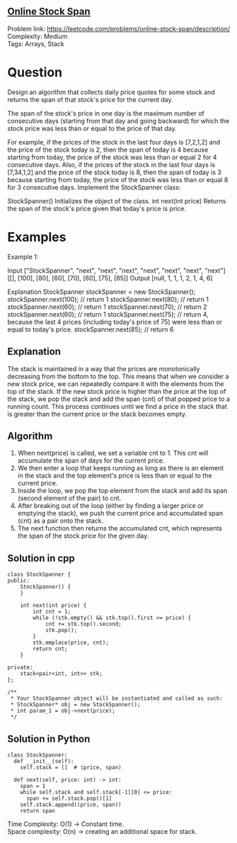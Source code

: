## [Online Stock Span](https://leetcode.com/problems/online-stock-span/description/)

Problem link: https://leetcode.com/problems/online-stock-span/description/ <br>
Complexity: Medium <br>
Tags: Arrays, Stack <br>


# Question

Design an algorithm that collects daily price quotes for some stock and returns the span of that stock's price for the current day.

The span of the stock's price in one day is the maximum number of consecutive days (starting from that day and going backward) for which the stock price was less than or equal to the price of that day.

For example, if the prices of the stock in the last four days is [7,2,1,2] and the price of the stock today is 2, then the span of today is 4 because starting from today, the price of the stock was less than or equal 2 for 4 consecutive days.
Also, if the prices of the stock in the last four days is [7,34,1,2] and the price of the stock today is 8, then the span of today is 3 because starting from today, the price of the stock was less than or equal 8 for 3 consecutive days.
Implement the StockSpanner class:

StockSpanner() Initializes the object of the class.
int next(int price) Returns the span of the stock's price given that today's price is price.

# Examples

Example 1:

Input
["StockSpanner", "next", "next", "next", "next", "next", "next", "next"]
[[], [100], [80], [60], [70], [60], [75], [85]]
Output
[null, 1, 1, 1, 2, 1, 4, 6]

Explanation
StockSpanner stockSpanner = new StockSpanner();
stockSpanner.next(100); // return 1
stockSpanner.next(80);  // return 1
stockSpanner.next(60);  // return 1
stockSpanner.next(70);  // return 2
stockSpanner.next(60);  // return 1
stockSpanner.next(75);  // return 4, because the last 4 prices (including today's price of 75) were less than or equal to today's price.
stockSpanner.next(85);  // return 6

## Explanation

The stack is maintained in a way that the prices are monotonically decreasing from the bottom to the top. This means that when we consider a new stock price, we can repeatedly compare it with the elements from the top of the stack. 
If the new stock price is higher than the price at the top of the stack, we pop the stack and add the span (cnt) of that popped price to a running count. This process continues until we find a price in the stack that is greater than the current price or the stack becomes empty.

## Algorithm

1. When next(price) is called, we set a variable cnt to 1. This cnt will accumulate the span of days for the current price.
2. We then enter a loop that keeps running as long as there is an element in the stack and the top element's price is less than or equal to the current price.
3. Inside the loop, we pop the top element from the stack and add its span (second element of the pair) to cnt.
4. After breaking out of the loop (either by finding a larger price or emptying the stack), we push the current price and accumulated span (cnt) as a pair onto the stack.
5. The next function then returns the accumulated cnt, which represents the span of the stock price for the given day.


## Solution in cpp
```
class StockSpanner {
public:
    StockSpanner() {
    }

    int next(int price) {
        int cnt = 1;
        while (!stk.empty() && stk.top().first <= price) {
            cnt += stk.top().second;
            stk.pop();
        }
        stk.emplace(price, cnt);
        return cnt;
    }

private:
    stack<pair<int, int>> stk;
};

/**
 * Your StockSpanner object will be instantiated and called as such:
 * StockSpanner* obj = new StockSpanner();
 * int param_1 = obj->next(price);
 */
```

## Solution in Python
```
class StockSpanner:
  def __init__(self):
    self.stack = []  # (price, span)

  def next(self, price: int) -> int:
    span = 1
    while self.stack and self.stack[-1][0] <= price:
      span += self.stack.pop()[1]
    self.stack.append((price, span))
    return span
```

Time Complexity: O(1) -> Constant time. <br>
Space complexity: O(n) -> creating an additional space for stack.
